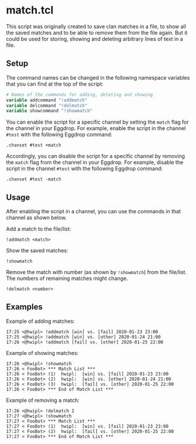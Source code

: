 # match.tcl

This script was originally created to save clan matches in a file,
to show all the saved matches and to be able to remove them from
the file again. But it could be used for storing, showing and
deleting arbitrary lines of text in a file.

## Setup

The command names can be changed in the following namespace variables that you
can find at the top of the script:

```tcl
# Names of the commands for adding, deleting and showing
variable addcommand "!addmatch"
variable delcommand "!delmatch"
variable showcommand "!showmatch"
```

You can enable the script for a specific channel by setting the `match` flag
for the channel in your Eggdrop. For example, enable the script in the channel
`#test` with the following Eggdrop command:

```
.chanset #test +match
```

Accordingly, you can disable the script for a specific channel by removing the
`match` flag from the channel in your Eggdrop. For example, disable the script
in the channel `#test` with the following Eggdrop command:

```
.chanset #test -match
```

## Usage

After enabling the script in a channel, you can use the commands in that
channel as shown below.

Add a match to the file/list:

```
!addmatch <match>
```

Show the saved matches:

```
!showmatch
```

Remove the match with number (as shown by `!showmatch`) from the file/list.
The numbers of remaining matches might change.

```
!delmatch <number>
```

## Examples

Example of adding matches:

```
17:25 <@hwipl> !addmatch [win] vs. [fail] 2020-01-23 23:00
17:25 <@hwipl> !addmatch [win] vs. [other] 2020-01-24 21:00
17:26 <@hwipl> !addmatch [fail] vs. [other] 2020-01-25 22:00
```

Example of showing matches:

```
17:26 <@hwipl> !showmatch
17:26 < FooBot> *** Match List ***
17:26 < FooBot> (1)  hwipl:  [win] vs. [fail] 2020-01-23 23:00
17:26 < FooBot> (2)  hwipl:  [win] vs. [other] 2020-01-24 21:00
17:26 < FooBot> (3)  hwipl:  [fail] vs. [other] 2020-01-25 22:00
17:26 < FooBot> *** End of Match List ***
```

Example of removing a match:

```
17:26 <@hwipl> !delmatch 2
17:27 <@hwipl> !showmatch
17:27 < FooBot> *** Match List ***
17:27 < FooBot> (1)  hwipl:  [win] vs. [fail] 2020-01-23 23:00
17:27 < FooBot> (2)  hwipl:  [fail] vs. [other] 2020-01-25 22:00
17:27 < FooBot> *** End of Match List ***
```
